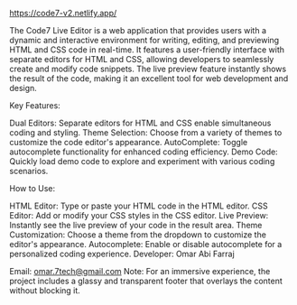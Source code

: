 https://code7-v2.netlify.app/



The Code7 Live Editor is a web application that provides users with a dynamic and interactive environment for writing, editing, and previewing HTML and CSS code in real-time.
It features a user-friendly interface with separate editors for HTML and CSS, allowing developers to seamlessly create and modify code snippets. 
The live preview feature instantly shows the result of the code, making it an excellent tool for web development and design.

Key Features:

Dual Editors: Separate editors for HTML and CSS enable simultaneous coding and styling.
Theme Selection: Choose from a variety of themes to customize the code editor's appearance.
AutoComplete: Toggle autocomplete functionality for enhanced coding efficiency.
Demo Code: Quickly load demo code to explore and experiment with various coding scenarios.

How to Use:

HTML Editor: Type or paste your HTML code in the HTML editor.
CSS Editor: Add or modify your CSS styles in the CSS editor.
Live Preview: Instantly see the live preview of your code in the result area.
Theme Customization: Choose a theme from the dropdown to customize the editor's appearance.
Autocomplete: Enable or disable autocomplete for a personalized coding experience.
Developer:
Omar Abi Farraj

Email: omar.7tech@gmail.com
Note: For an immersive experience, the project includes a glassy and transparent footer that overlays the content without blocking it.

